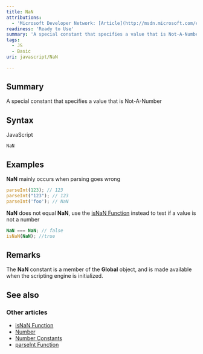 ```yaml
---
title: NaN
attributions:
  - 'Microsoft Developer Network: [Article](http://msdn.microsoft.com/en-us/library/ie/z2bz9h52(v=vs.94).aspx)'
readiness: 'Ready to Use'
summary: 'A special constant that specifies a value that is Not-A-Number'
tags:
  - JS
  - Basic
uri: javascript/NaN

---
```

## <span>Summary</span>

A special constant that specifies a value that is Not-A-Number

## <span>Syntax</span>

<span class="language">JavaScript</span>

    NaN

## <span>Examples</span>

**NaN** mainly occurs when parsing goes wrong

``` js
parseInt(123); // 123
parseInt("123"); // 123
parseInt('foo'); // NaN
```

**NaN** does not equal **NaN**, use the [isNaN Function](/javascript/isNaN) instead to test if a value is not a number

``` js
NaN === NaN; // false
isNaN(NaN); //true
```

## <span>Remarks</span>

The **NaN** constant is a member of the **Global** object, and is made available when the scripting engine is initialized.

## <span>See also</span>

### <span>Other articles</span>

-   [isNaN Function](/javascript/isNaN)
-   [Number](/javascript/Number)
-   [Number Constants](/javascript/Number/constants)
-   [parseInt Function](/javascript/parseInt)


